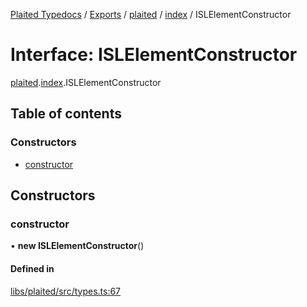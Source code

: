[Plaited Typedocs](../README.md) / [Exports](../modules.md) / [plaited](../modules/plaited.md) / [index](../modules/plaited.index.md) / ISLElementConstructor

# Interface: ISLElementConstructor

[plaited](../modules/plaited.md).[index](../modules/plaited.index.md).ISLElementConstructor

## Table of contents

### Constructors

- [constructor](plaited.index.ISLElementConstructor.md#constructor)

## Constructors

### constructor

• **new ISLElementConstructor**()

#### Defined in

[libs/plaited/src/types.ts:67](https://github.com/plaited/plaited/blob/ff0cf9f/libs/plaited/src/types.ts#L67)

